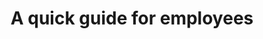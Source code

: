 ---
layout: link-post
title: A quick guide for employees
link: /downloads/quick-guide-for-employees.pdf
category: Posters
---